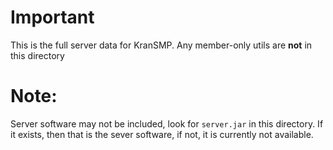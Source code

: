 # Important

This is the full server data for KranSMP. Any member-only utils are **not** in this directory

# Note:

Server software may not be included, look for `server.jar` in this directory. If it exists, then that is the sever software, if not, it is currently not available.
